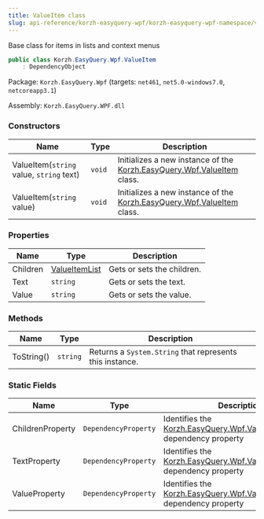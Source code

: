 ```yaml
---
title: ValueItem class
slug: api-reference/korzh-easyquery-wpf/korzh-easyquery-wpf-namespace/valueitem-class
---
```

Base class for items in lists and context menus
```csharp
public class Korzh.EasyQuery.Wpf.ValueItem
    : DependencyObject

```
Package: `Korzh.EasyQuery.Wpf` (targets: `net461`, `net5.0-windows7.0`, `netcoreapp3.1`)

Assembly: `Korzh.EasyQuery.WPF.dll`

### Constructors

| Name | Type | Description | 
| --- | --- | --- | 
| ValueItem(`string` value, `string` text) | `void` | Initializes a new instance of the [Korzh.EasyQuery.Wpf.ValueItem](api-reference/korzh-easyquery-wpf/korzh-easyquery-wpf-namespace/valueitem-class) class. | 
| ValueItem(`string` value) | `void` | Initializes a new instance of the [Korzh.EasyQuery.Wpf.ValueItem](api-reference/korzh-easyquery-wpf/korzh-easyquery-wpf-namespace/valueitem-class) class. | 


### Properties

| Name | Type | Description | 
| --- | --- | --- | 
| Children | [ValueItemList](api-reference/korzh-easyquery-wpf/korzh-easyquery-wpf-namespace/valueitemlist-class) | Gets or sets the children. | 
| Text | `string` | Gets or sets the text. | 
| Value | `string` | Gets or sets the value. | 


### Methods

| Name | Type | Description | 
| --- | --- | --- | 
| ToString() | `string` | Returns a `System.String` that represents this instance. | 


### Static Fields

| Name | Type | Description | 
| --- | --- | --- | 
| ChildrenProperty | `DependencyProperty` | Identifies the [Korzh.EasyQuery.Wpf.ValueItem.Children](api-reference/korzh-easyquery-wpf/korzh-easyquery-wpf-namespace/valueitem-class) dependency property | 
| TextProperty | `DependencyProperty` | Identifies the [Korzh.EasyQuery.Wpf.ValueItem.Text](api-reference/korzh-easyquery-wpf/korzh-easyquery-wpf-namespace/valueitem-class) dependency property | 
| ValueProperty | `DependencyProperty` | Identifies the [Korzh.EasyQuery.Wpf.ValueItem.Value](api-reference/korzh-easyquery-wpf/korzh-easyquery-wpf-namespace/valueitem-class) dependency property |